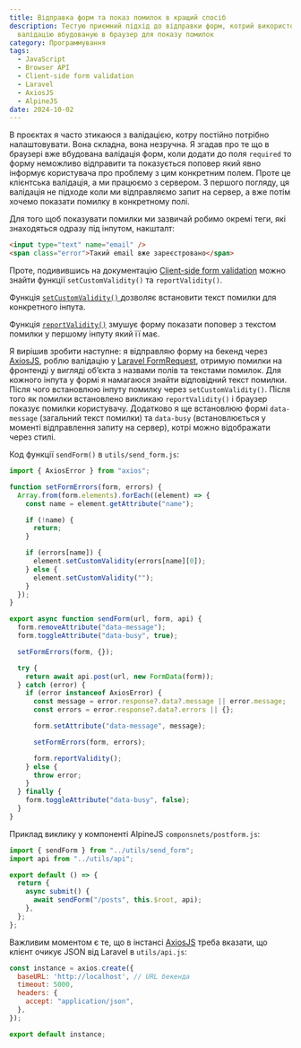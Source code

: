 ```yaml
---
title: Відправка форм та показ помилок в кращий спосіб
description: Тестую приємний підхід до відправки форм, котрий використовує
  валідацію вбудованую в браузер для показу помилок
category: Программування
tags:
  - JavaScript
  - Browser API
  - Client-side form validation
  - Laravel
  - AxiosJS
  - AlpineJS
date: 2024-10-02
---
```

В проєктах я часто зтикаюся з валідацією, котру постійно потрібно налаштовувати. Вона складна, вона незручна. Я згадав про те що в браузері вже вбудована валідація форм, коли додати до поля `required` то форму неможливо відправити та показується поповер який явно інформує користувача про проблему з цим конкретним полем. Проте це клієнтська валідація, а ми працюємо з сервером. З першого погляду, ця валідація не підходе коли ми відправляємо запит на сервер, а вже потім хочемо показати помилку в конкретному полі.

Для того щоб показувати помилки ми зазвичай робимо окремі теги, які знаходяться одразу під інпутом, накшталт:

```html
<input type="text" name="email" />
<span class="error">Такий email вже зареєстровано</span>
```

Проте, подивившись на документацію [Client-side form validation](https://developer.mozilla.org/en-US/docs/Learn/Forms/Form_validation) можно знайти функції `setCustomValidity()` та `reportValidity()`.

Функція [`setCustomValidity()` ](https://developer.mozilla.org/en-US/docs/Web/API/HTMLObjectElement/setCustomValidity) дозволяє встановити текст помилки для конкретного інпута.

Функція [`reportValidity()`](https://developer.mozilla.org/en-US/docs/Web/API/HTMLFormElement/reportValidity) змушує форму показати поповер з текстом помилки у першому інпуту який її має.

Я вирішив зробити наступне: я відправляю форму на бекенд через [AxiosJS](https://axios-http.com/docs/intro), роблю валідацію у [Laravel FormRequest](https://laravel.com/docs/11.x/validation#form-request-validation), отримую помилки на фронтенді у вигляді обʼєкта з назвами полів та текстами помилок. Для кожного інпута у формі я намагаюся знайти відповідний текст помилки. Після чого встановлюю інпуту помилку через `setCustomValidity()`. Після того як помилки встановлено викликаю `reportValidity()` і браузер показує помилки користувачу. Додатково я ще встановлюю формі `data-message` (загальний текст помилки) та `data-busy` (встановлюється у моменті відправлення запиту на сервер), котрі можно відображати через стилі.

Код функції `sendForm()` в `utils/send_form.js`:

```js
import { AxiosError } from "axios";

function setFormErrors(form, errors) {
  Array.from(form.elements).forEach((element) => {
    const name = element.getAttribute("name");

    if (!name) {
      return;
    }

    if (errors[name]) {
      element.setCustomValidity(errors[name][0]);
    } else {
      element.setCustomValidity("");
    }
  });
}

export async function sendForm(url, form, api) {
  form.removeAttribute("data-message");
  form.toggleAttribute("data-busy", true);

  setFormErrors(form, {});

  try {
    return await api.post(url, new FormData(form));
  } catch (error) {
    if (error instanceof AxiosError) {
      const message = error.response?.data?.message || error.message;
      const errors = error.response?.data?.errors || {};

      form.setAttribute("data-message", message);

      setFormErrors(form, errors);

      form.reportValidity();
    } else {
      throw error;
    }
  } finally {
    form.toggleAttribute("data-busy", false);
  }
}
```

Приклад виклику у компоненті AlpineJS `componsnets/postform.js`:

```js
import { sendForm } from "../utils/send_form";
import api from "../utils/api";

export default () => {
  return {
    async submit() {
      await sendForm("/posts", this.$root, api);
    },
  };
};
```

Важливим моментом є те, що в інстансі [AxiosJS](https://axios-http.com/docs/intro) треба вказати, що клієнт очикує JSON від Laravel в `utils/api.js`:

```js
const instance = axios.create({
  baseURL: 'http://localhost', // URL бекенда
  timeout: 5000,
  headers: {
    accept: "application/json",
  },
});

export default instance;
```